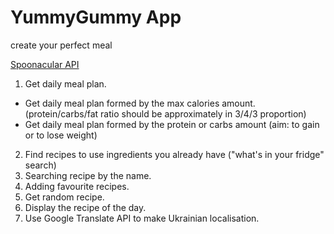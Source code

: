 # YummyGummy App
create your perfect meal

[Spoonacular API](https://spoonacular.com/food-api)


1. Get daily meal plan.
 * Get daily meal plan formed by the max calories amount. (protein/carbs/fat ratio should be approximately in 3/4/3 proportion)
 * Get daily meal plan formed by the protein or carbs amount (aim: to gain or to lose weight)
2. Find recipes to use ingredients you already have ("what's in your fridge" search)
3. Searching recipe by the name.
4. Adding favourite recipes.
5. Get random recipe.
6. Display the recipe of the day. 
7. Use Google Translate API to make Ukrainian localisation.
